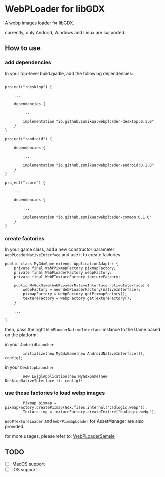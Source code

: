 # WebPLoader for libGDX

A webp images loader for libGDX.

currently, only Andorid, Windows and Linux are supported.

## How to use

### add dependencies

In your top-level build.gradle, add the following dependencies:

````

project(":desktop") {

    ...

    dependencies {

        ...

        implementation "io.github.zumikua:webploader-desktop:0.1.0"
    }
}

project(":android") {

    dependencies {

        ...

        implementation "io.github.zumikua:webploader-android:0.1.0"
    }
}

project(":core") {

    ...

    dependencies {

        ...

        implementation "io.github.zumikua:webploader-common:0.1.0"
    }
}

````

### create factories

In your game class, add a new constructor parameter `WebPLoaderNativeInterface` and use it to create factories.

````
public class MyGdxGame extends ApplicationAdapter {
	private final WebPPixmapFactory pixmapFactory;
	private final WebPLoaderFactory webpFactory;
	private final WebPTextureFactory textureFactory;

	public MyGdxGame(WebPLoaderNativeInterface nativeInterface) {
		webpFactory = new WebPLoaderFactory(nativeInterface);
		pixmapFactory = webpFactory.getPixmapFactory();
        textureFactory = webpFactory.getTextureFactory();
	}

	...

}
````

then, pass the right `WebPLoaderNativeInterface` instance to the Game based on the platform.

in your `AndroidLauncher`

````
        initialize(new MyGdxGame(new AndroidNativeInterface()), config);
````

in your `DesktopLauncher`
````
        new LwjglApplication(new MyGdxGame(new DesktopNativeInterface()), config);
````

### use these factories to load webp images


````
		Pixmap pixmap = pixmapFactory.createPixmap(Gdx.files.internal("badlogic.webp"));
		Texture img = textureFactory.createTexture("badlogic.webp");
````

`WebPTextureLoader` and `WebPPixmapLoader` for AssetManager are also provided.

for more usages, please refer to: [WebPLoaderSample](https://github.com/ZumiKua/libgdx-webp-loader/blob/main/core/src/io/github/zumikua/WebPLoaderSample.java)

## TODO

- [ ] MacOS support
- [ ] iOS support